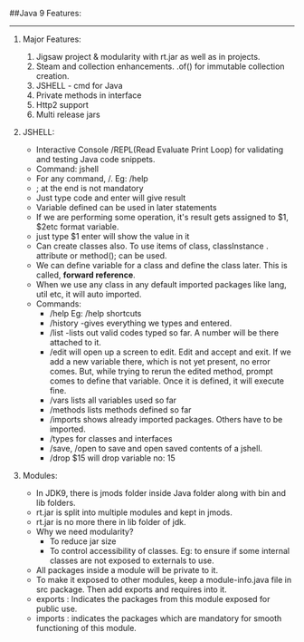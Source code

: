 ##Java 9 Features:
****
1. Major Features:
    1. Jigsaw project & modularity with rt.jar as well as in projects.
    2. Steam and collection enhancements. .of() for immutable collection creation.
    3. JSHELL - cmd for Java
    4. Private methods in interface
    5. Http2 support
    6. Multi release jars
2. JSHELL:
    * Interactive Console /REPL(Read Evaluate Print Loop) for validating and testing Java code snippets.
    * Command: jshell
    * For any command, /<commad>. Eg: /help
    * ; at the end is not mandatory
    * Just type code and enter will give result
    * Variable defined can be used in later statements
    * If we are performing some operation, it's result gets assigned to $1, $2etc format variable.
    * just type $1 enter will show the value in it
    * Can create classes also. To use items of class, classInstance . attribute or method(); can be used.
    * We can define variable for a class and define the class later. This is called, <b>forward reference</b>.
    * When we use any class in any default imported packages like lang, util etc, it will auto imported.  
    * Commands:
         *  /help
            Eg: /help shortcuts
         * /history -gives everything we types and entered.   
         * /list -lists out valid codes typed so far. A number will be there attached to it. 
         * /edit <number corresponding to the command in list> will open up a screen to edit.
           Edit and accept and exit. If we add a new variable there, which is not yet present, no error comes.
           But, while trying to rerun the edited method, prompt comes to define that variable.
           Once it is defined, it will execute fine.
         * /vars lists all variables used so far
         * /methods lists methods defined so far
         * /imports shows already imported packages. Others have to be imported.
         * /types for classes and interfaces
         * /save, /open <file name> to save and open saved contents of a jshell.
         * /drop $15 will drop variable no: 15
    
3. Modules:
    * In JDK9, there is jmods folder inside Java folder along with bin and lib folders.
    * rt.jar is split into multiple modules and kept in jmods.
    * rt.jar is no more there in lib folder of jdk.
    * Why we need modularity?
         * To reduce jar size
         * To control accessibility of classes. Eg: to ensure if some internal classes are not exposed to externals to use.
    * All packages inside a module will be private to it.
    * To make it exposed to other modules, keep a module-info.java file in src package. 
      Then add exports and requires into it.
    * exports : Indicates the packages from this module exposed for public use.
    * imports : indicates the packages which are mandatory for smooth functioning of this module.
   
    